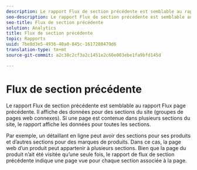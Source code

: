 ```yaml
---
description: Le rapport Flux de section précédente est semblable au rapport Flux page précédente. Il affiche des données pour des sections du site (groupes de pages web connexes). Si une page est contenue dans plusieurs sections du site, le rapport affiche les données pour toutes les sections.
seo-description: Le rapport Flux de section précédente est semblable au rapport Flux page précédente. Il affiche des données pour des sections du site (groupes de pages web connexes). Si une page est contenue dans plusieurs sections du site, le rapport affiche les données pour toutes les sections.
seo-title: Flux de section précédente
solution: Analytics
title: Flux de section précédente
topic: Rapports
uuid: 7be8d3e5-4936-40a0-845c-1617208479d6
translation-type: tm+mt
source-git-commit: a2c38c2cf3a2c1451e2c60e003ebe1fa9bfd145d

---
```



# Flux de section précédente

Le rapport Flux de section précédente est semblable au rapport Flux page précédente. Il affiche des données pour des sections du site (groupes de pages web connexes). Si une page est contenue dans plusieurs sections du site, le rapport affiche les données pour toutes les sections.

Par exemple, un détaillant en ligne peut avoir des sections pour ses produits et d’autres sections pour des marques de produits. Dans ce cas, la page web d’un produit peut appartenir à plusieurs sections. Bien que la page du produit n’ait été visitée qu’une seule fois, le rapport de flux de section précédente indique une page vue pour chaque section associée à la page.
